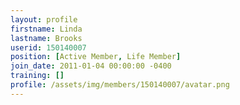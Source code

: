 ```yaml
---
layout: profile
firstname: Linda
lastname: Brooks
userid: 150140007
position: [Active Member, Life Member]
join_date: 2011-01-04 00:00:00 -0400
training: []
profile: /assets/img/members/150140007/avatar.png
---
```

